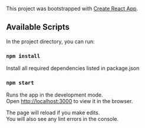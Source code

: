 This project was bootstrapped with [Create React App](https://github.com/facebook/create-react-app).

## Available Scripts

In the project directory, you can run:

###  `npm install`

Install all required dependencies listed in package.json

### `npm start`

Runs the app in the development mode.<br>
Open [http://localhost:3000](http://localhost:3000) to view it in the browser.

The page will reload if you make edits.<br>
You will also see any lint errors in the console.

